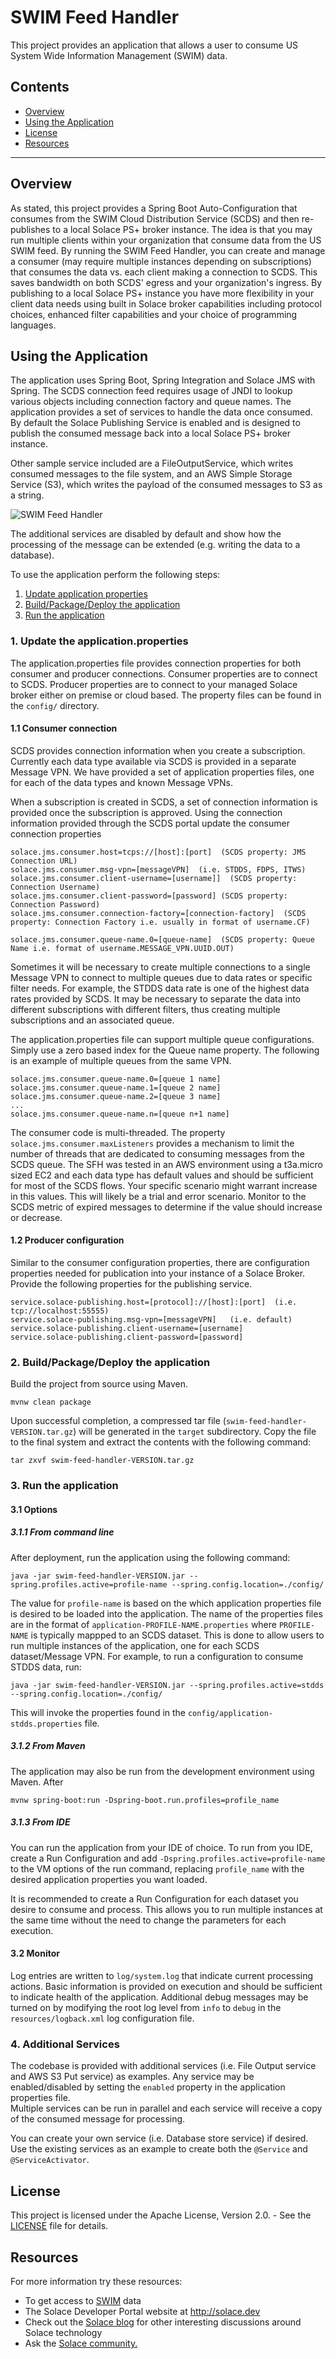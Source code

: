 # SWIM Feed Handler

This project provides an application that allows a user to consume US System Wide Information 
Management (SWIM) data.

## Contents
* [Overview](#overview)
* [Using the Application](#using-the-application)
* [License](#license)
* [Resources](#resources)


---

## Overview

As stated, this project provides a Spring Boot Auto-Configuration that consumes from the 
SWIM Cloud Distribution Service (SCDS) and then re-publishes to a local Solace PS+ broker 
instance.  The idea is that you may run multiple clients within your organization that
consume data from the US SWIM feed.  By running the SWIM Feed Handler, you can create
and manage a consumer (may require multiple instances depending on subscriptions) that consumes
the data vs. each client making a connection to SCDS.  This saves bandwidth on both 
SCDS' egress and your organization's ingress.  By publishing to a local Solace PS+ instance
you have more flexibility in your client data needs using built in Solace broker capabilities
including protocol choices, enhanced filter capabilities and your choice of programming 
languages.

## Using the Application

The application uses Spring Boot, Spring Integration and Solace JMS with Spring.  The 
SCDS connection feed requires usage of JNDI to lookup various objects including connection
factory and queue names.  The application provides a set of services to handle the data
once consumed.  By default the Solace Publishing Service is enabled and is designed to 
publish the consumed message back into a local Solace PS+ broker instance.

Other sample service included are a FileOutputService, which writes consumed messages to
the file system, and an AWS Simple Storage Service (S3), which writes the payload of the 
consumed messages to S3 as a string.
  
![SWIM Feed Handler](images/sfh.png)

The additional services are disabled by default and show how the processing of the message
can be extended (e.g. writing the data to a database).

To use the application perform the following steps:
1. [Update application properties](#1-update-the-applicationproperties)
2. [Build/Package/Deploy the application](#2--buildpackagedeploy-the-application)
3. [Run the application](#3--run-the-application)

### 1. Update the application.properties
The application.properties file provides connection properties for both consumer and producer
connections.  Consumer properties are to connect to SCDS.  Producer properties are to
connect to your managed Solace broker either on premise or cloud based.  The property files 
can be found in the ```config/``` directory.

#### 1.1 Consumer connection
SCDS provides connection information when you create a subscription.  Currently each data
type available via SCDS is provided in a separate Message VPN.  We have provided a set
of application properties files, one for each of the data types and known Message VPNs.

When a subscription is created in SCDS, a set of connection information is provided once
the subscription is approved.  Using the connection information provided through the SCDS
portal update the consumer connection properties

```
solace.jms.consumer.host=tcps://[host]:[port]  (SCDS property: JMS Connection URL)
solace.jms.consumer.msg-vpn=[messageVPN]  (i.e. STDDS, FDPS, ITWS)
solace.jms.consumer.client-username=[username]]  (SCDS property: Connection Username)
solace.jms.consumer.client-password=[password] (SCDS property: Connection Password)
solace.jms.consumer.connection-factory=[connection-factory]  (SCDS property: Connection Factory i.e. usually in format of username.CF)

solace.jms.consumer.queue-name.0=[queue-name]  (SCDS property: Queue Name i.e. format of username.MESSAGE_VPN.UUID.OUT)
```
Sometimes it will be necessary to create multiple connections to a single Message VPN to connect
to multiple queues due to data rates or specific filter needs.  For example, the STDDS data rate 
is one of the highest data rates provided by SCDS.  It may be necessary to separate the data into
different subscriptions with different filters, thus creating multiple subscriptions and an 
associated queue.

The application.properties file can support multiple queue configurations.  Simply use a zero based
index for the Queue name property.  The following is an example of multiple queues from the same 
VPN.
```
solace.jms.consumer.queue-name.0=[queue 1 name]
solace.jms.consumer.queue-name.1=[queue 2 name]
solace.jms.consumer.queue-name.2=[queue 3 name]
...
solace.jms.consumer.queue-name.n=[queue n+1 name]
```
The consumer code is multi-threaded.  The property ```solace.jms.consumer.maxListeners``` provides
a mechanism to limit the number of threads that are dedicated to consuming messages from the SCDS
queue.  The SFH was tested in an AWS environment using a t3a.micro sized EC2 and each data type has
default values and should be sufficient for most of the SCDS flows.  Your specific scenario might 
warrant increase in this values.  This will likely be a trial
and error scenario.  Monitor to the SCDS metric of expired messages to determine if the value
should increase or decrease.

#### 1.2 Producer configuration
Similar to the consumer configuration properties, there are configuration properties needed
for publication into your instance of a Solace Broker.  Provide the following properties for
the publishing service.
```
service.solace-publishing.host=[protocol]://[host]:[port]  (i.e. tcp://localhost:55555)
service.solace-publishing.msg-vpn=[messageVPN]   (i.e. default)
service.solace-publishing.client-username=[username]
service.solace-publishing.client-password=[password]
```

### 2.  Build/Package/Deploy the application
Build the project from source using Maven.

```mvnw clean package```

Upon successful completion, a compressed tar file (```swim-feed-handler-VERSION.tar.gz```) will be generated in the 
```target``` subdirectory.  Copy the file to the final system and extract the contents with the following
command:

```tar zxvf swim-feed-handler-VERSION.tar.gz```


### 3.  Run the application
#### 3.1 Options
##### 3.1.1 From command line
After deployment, run the application using the following command:

```java -jar swim-feed-handler-VERSION.jar --spring.profiles.active=profile-name --spring.config.location=./config/```

The value for ```profile-name``` is based on the which application properties file is desired to be loaded into the 
application.  The name of the properties files are in the format of ```application-PROFILE-NAME.properties``` where 
```PROFILE-NAME``` is typically mappped to an SCDS dataset.  This is done to allow users to run multiple instances
of the application, one for each SCDS dataset/Message VPN.  For example, to run a configuration to consume STDDS
data, run:

 ```java -jar swim-feed-handler-VERSION.jar --spring.profiles.active=stdds --spring.config.location=./config/```
 
 This will invoke the properties found in the ```config/application-stdds.properties``` file.
 
 ##### 3.1.2 From Maven
 The application may also be run from the development environment using Maven.  After
 
 ```mvnw spring-boot:run -Dspring-boot.run.profiles=profile_name```
 
 ##### 3.1.3 From IDE
 You can run the application from your IDE of choice.  To run from you IDE, create a Run Configuration and
 add ```-Dspring.profiles.active=profile-name``` to the VM options of the run command, replacing ```profile_name```
 with the desired application properties you want loaded.
 
 It is recommended to create a Run Configuration for each dataset you desire to consume and process.  This 
 allows you to run multiple instances at the same time without the need to change the parameters for each
 execution.
 
 #### 3.2 Monitor
 Log entries are written to ```log/system.log``` that indicate current processing actions.  Basic information
 is provided on execution and should be sufficient to indicate health of the application.  Additional
 debug messages may be turned on by modifying the root log level from ```info``` to ```debug``` in the
 ```resources/logback.xml``` log configuration file.
 
 ### 4.  Additional Services
 The codebase is provided with additional services (i.e. File Output service and AWS S3 Put service) as examples.
 Any service may be enabled/disabled by setting the ```enabled``` property in the application properties file.  
 Multiple services can be run in parallel and each service will receive a copy of the consumed message for
 processing.
 
 You can create your own service (i.e. Database store service) if desired.  Use the existing services as 
 an example to create both the ```@Service``` and ```@ServiceActivator```.  
 

## License

This project is licensed under the Apache License, Version 2.0. - See the [LICENSE](LICENSE) file for details.

## Resources

For more information try these resources:

- To get access to [SWIM](https://www.faa.gov/air_traffic/technology/swim/products/get_connected/) data 
- The Solace Developer Portal website at http://solace.dev
- Check out the [Solace blog](http://dev.solace.com/blog/) for other interesting discussions around Solace technology
- Ask the [Solace community.](http://dev.solace.com/community/)


